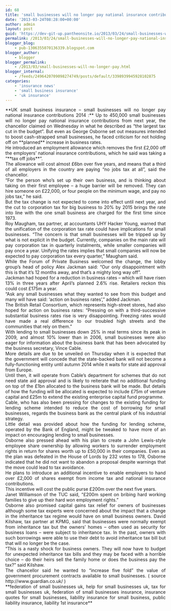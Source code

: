 ```yaml
---
id: 68
title: 'small businesses will no longer pay national insurance contributions 2014'
date: '2013-03-24T08:28:00+00:00'
author: admin
layout: post
guid: 'https://dev-git-up.pantheonsite.io/2013/03/24/small-businesses-will-no-longer-pay-national-insurance-contributions-2014/'
permalink: /2013/03/24/small-businesses-will-no-longer-pay-national-insurance-contributions-2014/
blogger_blog:
    - pub-1306355070136339.blogspot.com
blogger_author:
    - blogger
blogger_permalink:
    - /2013/03/small-businesses-will-no-longer-pay.html
blogger_internal:
    - /feeds/2496420709098274749/posts/default/3398939945928102875
categories:
    - 'insurance news'
    - 'small business insurance'
    - 'uk insurance'
---
```


<div style="text-align: justify;">**UK small business insurance – small businesses will no longer pay national insurance contributions 2014 :** Up to 450,000 small businesses will no longer pay national insurance contributions from next year, the chancellor claimed on Wednesday in what he described as “the largest tax cut in the budget”. But even as George Osborne set out measures intended to boost cash-strapped small businesses, he faced criticism for not holding off on **planned** increase in business rates.

</div><a name="more"></a>

<div style="text-align: justify;">He introduced an employment allowance which removes the first £2,000 off the employers’ national insurance contributions, which he said was taking a “**tax off jobs**“.</div><div style="text-align: justify;"></div><div style="text-align: justify;">The allowance will cost almost £6bn over five years, and means that a third of all employers in the country are paying “no jobs tax at all”, said the chancellor.</div><div style="text-align: justify;"></div><div style="text-align: justify;">“For the person who’s set up their own business, and is thinking about taking on their first employee – a huge barrier will be removed. They can hire someone on £22,000, or four people on the minimum wage, and pay no jobs tax,” he said.</div><div style="text-align: justify;"></div><div style="text-align: justify;">But the tax change is not expected to come into effect until next year, and the cut to corporation tax for big business to 20% by 2015 brings the rate into line with the one small business are charged for the first time since 1973.</div><div style="text-align: justify;"></div><div style="text-align: justify;">Roy Maugham, tax partner, at accountants UHY Hacker Young, warned that the unification of the corporation tax rate could have implications for small businesses. “The concern is that small businesses will be tripped up by what is not explicit in the budget. Currently, companies on the main rate will pay corporation tax in quarterly instalments, while smaller companies will pay once a year. Unifying the rates implies that small companies will now be expected to pay corporation tax every quarter,” Maugham said.</div><div style="text-align: justify;"></div><div style="text-align: justify;">While the Forum of Private Business welcomed the change, the lobby group’s head of policy Alex Jackman said: “Our only disappointment with this is that it’s 12 months away, and that’s a mighty long way off”.</div><div style="text-align: justify;"></div><div style="text-align: justify;">Jackman had hoped for a reduction in business rates – which will have risen 13% in three years after April’s planned 2.6% rise. Retailers reckon this could cost £175m a year.</div><div style="text-align: justify;"></div><div style="text-align: justify;">“Ask any small businesses what they wanted to see from this budget and many will have said: ‘action on business rates’,” added Jackman.</div><div style="text-align: justify;"></div><div style="text-align: justify;">The British Retail Consortium, which represents high-street stores, had also hoped for action on business rates: “Pressing on with a third-successive substantial business rates rise is very disappointing. Freezing rates would have made a real difference to our troubled high streets and the communities that rely on them.”</div><div style="text-align: justify;"></div><div style="text-align: justify;">With lending to small businesses down 25% in real terms since its peak in 2009, and almost 10% lower than in 2006, small businesses were also eager for information about the business bank that has been advocated by the business secretary, Vince Cable.</div><div style="text-align: justify;"></div><div style="text-align: justify;">More details are due to be unveiled on Thursday when it is expected that the government will concede that the state-backed bank will not become a fully-functioning entity until autumn 2014 while it waits for state aid approval from Europe.</div><div style="text-align: justify;"></div><div style="text-align: justify;">Until then, it will operate from Cable’s department for schemes that do not need state aid approval and is likely to reiterate that no additional funding on top of the £1bn allocated to the business bank will be made. But details of how the funding will be allocated is expected to include £75m of venture capital and £25m to extend the existing enterprise capital fund programme.</div><div style="text-align: justify;"></div><div style="text-align: justify;">Cable, who has also been pressing for changes to the existing funding for lending scheme intended to reduce the cost of borrowing for small businesses, regards the business bank as the central plank of his industrial strategy.</div><div style="text-align: justify;"></div><div style="text-align: justify;">Little detail was provided about how the funding for lending scheme, operated by the Bank of England, might be tweaked to have more of an impact on encouraging lending to small businesses.</div><div style="text-align: justify;"></div><div style="text-align: justify;">Osborne also pressed ahead with his plan to create a John Lewis-style employee share ownership by allowing workers to surrender employment rights in return for shares worth up to £50,000 in their companies. Even as the plan was defeated in the House of Lords by 232 votes to 178, Osborne indicated that he did not want to abandon a proposal despite warnings that the move could lead to tax avoidance.</div><div style="text-align: justify;"></div><div style="text-align: justify;">He plans to introduce an additional incentive to enable employers to hand over £2,000 of shares exempt from income tax and national insurance contributions.</div><div style="text-align: justify;"></div><div style="text-align: justify;">This incentive will cost the public purse £200m over the next five years.</div><div style="text-align: justify;"></div><div style="text-align: justify;">Janet Williamson of the TUC said, “£200m spent on bribing hard working families to give up their hard won employment rights.”</div><div style="text-align: justify;"></div><div style="text-align: justify;">Osborne also promised capital gains tax relief for owners of businesses although some tax experts were concerned about the impact that a change in the inheritance tax regime would have on small business owners. David Kilshaw, tax partner at KPMG, said that businesses were normally exempt from inheritance tax but the owners’ homes – often used as security for business loans – were subject to inheritance tax. In the past, owners with such borrowings were able to use their debt to avoid inheritance tax bill but that will no longer be the case.</div><div style="text-align: justify;"></div><div style="text-align: justify;">“This is a nasty shock for business owners. They will now have to budget for unexpected inheritance tax bills and they may be faced with a horrible choice – do their heirs sell the family home or does the business pay the tax?” said Kilshaw.</div><div style="text-align: justify;"></div><div style="text-align: justify;">The chancellor said he wanted to “increase five fold” the value of government procurement contracts available to small businesses. ( source http://www.guardian.co.uk/ )</div><div style="text-align: justify;"></div><div style="text-align: justify;"></div><div style="text-align: justify;">**federation of small businesses uk, help for small businesses uk, tax for small businesses uk, federation of small businesses insurance, insurance quotes for small businesses, liability insurance for small business, public liability insurance, liability 1st insurance**</div>